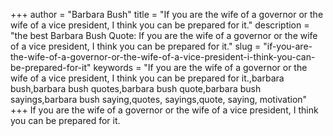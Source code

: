 +++
author = "Barbara Bush"
title = "If you are the wife of a governor or the wife of a vice president, I think you can be prepared for it."
description = "the best Barbara Bush Quote: If you are the wife of a governor or the wife of a vice president, I think you can be prepared for it."
slug = "if-you-are-the-wife-of-a-governor-or-the-wife-of-a-vice-president-i-think-you-can-be-prepared-for-it"
keywords = "If you are the wife of a governor or the wife of a vice president, I think you can be prepared for it.,barbara bush,barbara bush quotes,barbara bush quote,barbara bush sayings,barbara bush saying,quotes, sayings,quote, saying, motivation"
+++
If you are the wife of a governor or the wife of a vice president, I think you can be prepared for it.
